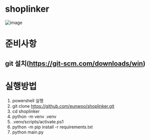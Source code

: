 # shoplinker
![image](https://github.com/user-attachments/assets/de388c1b-6380-4617-8bc0-95434eced901)

# 준비사항
## git 설치(https://git-scm.com/downloads/win)
# 실행방법
1. powershell 실행
2. git clone https://github.com/eunwoo/shoplinker.git
3. cd shoplinker
4. python -m venv .venv
5. .venv/scripts/activate.ps1
6. python -m pip install -r requirements.txt
7. python main.py
   

